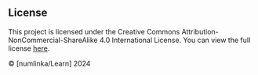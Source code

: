 ## License

This project is licensed under the Creative Commons Attribution-NonCommercial-ShareAlike 4.0 International License. You can view the full license [here](http://creativecommons.org/licenses/by-nc-sa/4.0/).

© [numlinka/Learn] 2024

 <!-- https://www.iconfont.cn/collections/detail?spm=a313x.search_index.0.da5a778a4.7b703a81OwiBZX&cid=21124&page=1 -->
